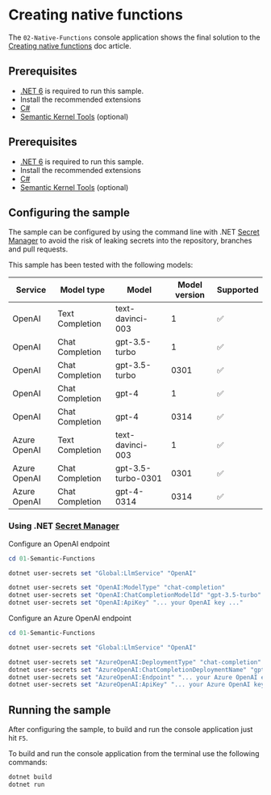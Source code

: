 # Creating native functions

The `02-Native-Functions` console application shows the final solution to the [Creating native functions](https://learn.microsoft.com/en-us/semantic-kernel/ai-orchestration/native-functions) doc article.

## Prerequisites

- [.NET 6](https://dotnet.microsoft.com/download/dotnet/6.0) is required to run this sample.
- Install the recommended extensions
- [C#](https://marketplace.visualstudio.com/items?itemName=ms-dotnettools.csharp)
- [Semantic Kernel Tools](https://marketplace.visualstudio.com/items?itemName=ms-semantic-kernel.semantic-kernel) (optional)

## Prerequisites

- [.NET 6](https://dotnet.microsoft.com/download/dotnet/6.0) is required to run this sample.
- Install the recommended extensions
- [C#](https://marketplace.visualstudio.com/items?itemName=ms-dotnettools.csharp)
- [Semantic Kernel Tools](https://marketplace.visualstudio.com/items?itemName=ms-semantic-kernel.semantic-kernel) (optional)

## Configuring the sample

The sample can be configured by using the command line with .NET [Secret Manager](https://learn.microsoft.com/en-us/aspnet/core/security/app-secrets) to avoid the risk of leaking secrets into the repository, branches and pull requests.

This sample has been tested with the following models:

| Service      | Model type      | Model              | Model version | Supported |
| ------------ | --------------- | ------------------ | ------------- | --------- |
| OpenAI       | Text Completion | text-davinci-003   | 1             | ✅        |
| OpenAI       | Chat Completion | gpt-3.5-turbo      | 1             | ✅        |
| OpenAI       | Chat Completion | gpt-3.5-turbo      | 0301          | ✅        |
| OpenAI       | Chat Completion | gpt-4              | 1             | ✅        |
| OpenAI       | Chat Completion | gpt-4              | 0314          | ✅        |
| Azure OpenAI | Text Completion | text-davinci-003   | 1             | ✅        |
| Azure OpenAI | Chat Completion | gpt-3.5-turbo-0301 | 0301          | ✅        |
| Azure OpenAI | Chat Completion | gpt-4-0314         | 0314          | ✅        |

### Using .NET [Secret Manager](https://learn.microsoft.com/en-us/aspnet/core/security/app-secrets)

Configure an OpenAI endpoint

```powershell
cd 01-Semantic-Functions

dotnet user-secrets set "Global:LlmService" "OpenAI"

dotnet user-secrets set "OpenAI:ModelType" "chat-completion"
dotnet user-secrets set "OpenAI:ChatCompletionModelId" "gpt-3.5-turbo"
dotnet user-secrets set "OpenAI:ApiKey" "... your OpenAI key ..."
```

Configure an Azure OpenAI endpoint

```powershell
cd 01-Semantic-Functions

dotnet user-secrets set "Global:LlmService" "OpenAI"

dotnet user-secrets set "AzureOpenAI:DeploymentType" "chat-completion"
dotnet user-secrets set "AzureOpenAI:ChatCompletionDeploymentName" "gpt-35-turbo"
dotnet user-secrets set "AzureOpenAI:Endpoint" "... your Azure OpenAI endpoint ..."
dotnet user-secrets set "AzureOpenAI:ApiKey" "... your Azure OpenAI key ..."
```

## Running the sample

After configuring the sample, to build and run the console application just hit `F5`.

To build and run the console application from the terminal use the following commands:

```powershell
dotnet build
dotnet run
```
